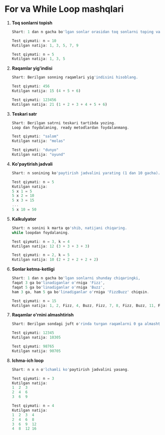 # For va While Loop mashqlari

1. **Toq sonlarni topish**

   ```javascript
   Shart: 1 dan n gacha bo'lgan sonlar orasidan toq sonlarni toping va ularni konsolga chiqaring.

   Test qiymati: n = 10
   Kutilgan natija: 1, 3, 5, 7, 9

   Test qiymati: n = 5
   Kutilgan natija: 1, 3, 5
   ```

2. **Raqamlar yig'indisi**

   ```javascript
   Shart: Berilgan sonning raqamlari yig'indisini hisoblang.

   Test qiymati: 456
   Kutilgan natija: 15 (4 + 5 + 6)

   Test qiymati: 123456
   Kutilgan natija: 21 (1 + 2 + 3 + 4 + 5 + 6)
   ```

3. **Teskari satr**

   ```javascript
   Shart: Berilgan satrni teskari tartibda yozing.
   Loop dan foydalaning, ready metodlardan foydalanmang.

   Test qiymati: "salom"
   Kutilgan natija: "molas"

   Test qiymati: "dunyo"
   Kutilgan natija: "oyund"
   ```

4. **Ko'paytirish jadvali**

   ```javascript
   Shart: n sonining ko'paytirish jadvalini yarating (1 dan 10 gacha).

   Test qiymati: n = 5
   Kutilgan natija:
   5 x 1 = 5
   5 x 2 = 10
   5 x 3 = 15
   ...
   5 x 10 = 50
   ```

5. **Kalkulyator**

   ```javascript
   Shart: n sonini k marta qo'shib, natijani chiqaring.
   while loopdan foydalaning.

   Test qiymati: n = 3, k = 4
   Kutilgan natija: 12 (3 + 3 + 3 + 3)

   Test qiymati: n = 2, k = 5
   Kutilgan natija: 10 (2 + 2 + 2 + 2 + 2)
   ```

6. **Sonlar ketma-ketligi**

   ```javascript
   Shart: 1 dan n gacha bo'lgan sonlarni shunday chiqaringki,
   faqat 3 ga bo'linadiganlar o'rniga 'Fizz',
   faqat 5 ga bo'linadiganlar o'rniga 'Buzz',
   ham 3 ga, ham 5 ga bo'linadiganlar o'rniga 'FizzBuzz' chiqsin.

   Test qiymati: n = 15
   Kutilgan natija: 1, 2, Fizz, 4, Buzz, Fizz, 7, 8, Fizz, Buzz, 11, Fizz, 13, 14, FizzBuzz
   ```

7. **Raqamlar o'rnini almashtirish**

   ```javascript
   Shart: Berilgan sondagi juft o'rinda turgan raqamlarni 0 ga almashtiring.

   Test qiymati: 12345
   Kutilgan natija: 10305

   Test qiymati: 98765
   Kutilgan natija: 90705
   ```

8. **Ichma-ich loop**

   ```javascript
   Shart: n x n o'lchamli ko'paytirish jadvalini yasang.

   Test qiymati: n = 3
   Kutilgan natija:
   1  2  3
   2  4  6
   3  6  9

   Test qiymati: n = 4
   Kutilgan natija:
   1  2  3  4
   2  4  6  8
   3  6  9  12
   4  8  12 16
   ```
